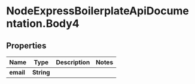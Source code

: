 # NodeExpressBoilerplateApiDocumentation.Body4

## Properties
Name | Type | Description | Notes
------------ | ------------- | ------------- | -------------
**email** | **String** |  | 
